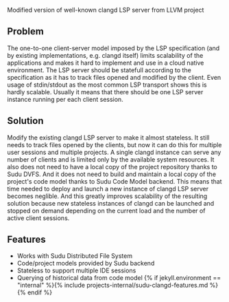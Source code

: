 Modified version of well-known clangd LSP server from LLVM project

## Problem

The one-to-one client-server model imposed by the LSP specification (and by existing implementations, e.g. clangd itself) limits scalability of the applications and makes it hard to implement and use in a cloud native environment. The LSP server should be statefull according to the specification as it has to track files opened and modified by the client. Even usage of stdin/stdout as the most common LSP transport shows this is hardly scalable. Usually it means that there should be one LSP server instance running per each client session.

## Solution

Modify the existing clangd LSP server to make it almost stateless. It still needs to track files opened by the clients, but now it can do this for multiple user sessions and multiple projects. A single clangd instance can serve any number of clients and is limited only by the available system resources. It also does not need to have a local copy of the project repository thanks to Sudu DVFS. And it does not need to build and maintain a local copy of the project's code model thanks to Sudu Code Model backend. This means that time needed to deploy and launch a new instance of clangd LSP server becomes neglible. And this greatly improves scalability of the resulting solution because new stateless instances of clangd can be launched and stopped on demand depending on the current load and the number of active client sessions.

## Features

- Works with Sudu Distributed File System
- Code/project models provided by Sudu backend
- Stateless to support multiple IDE sessions
- Querying of historical data from code model 
{% if jekyll.environment == "internal" %}{% include projects-internal/sudu-clangd-features.md %}{% endif %}
